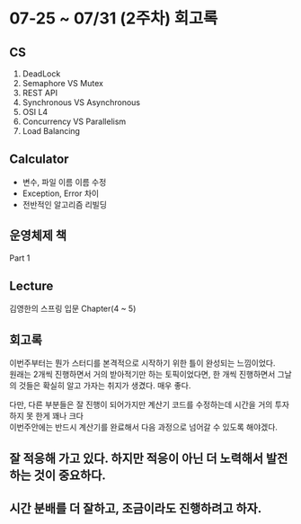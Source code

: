 # 07-25 ~ 07/31 (2주차) 회고록
## CS
1. DeadLock
2. Semaphore VS Mutex
3. REST API
4. Synchronous VS Asynchronous
5. OSI L4
6. Concurrency VS Parallelism
7. Load Balancing

## Calculator
* 변수, 파일 이름 이름 수정
* Exception, Error 차이
* 전반적인 알고리즘 리빌딩

## 운영체제 책
Part 1

## Lecture
김영한의 스프링 입문 Chapter(4 ~ 5)

## 회고록
이번주부터는 뭔가 스터디를 본격적으로 시작하기 위한 틀이 완성되는 느낌이었다. <br/>
원래는 2개씩 진행하면서 거의 받아적기만 하는 토픽이었다면, 한 개씩 진행하면서 그날의 것들은 확실히 알고 가자는 취지가 생겼다. 매우 좋다. <br/>

다만, 다른 부분들은 잘 진행이 되어가지만 계산기 코드를 수정하는데 시간을 거의 투자하지 못 한게 꽤나 크다 <br/>
이번주안에는 반드시 계산기를 완료해서 다음 과정으로 넘어갈 수 있도록 해야겠다.

## 잘 적응해 가고 있다. 하지만 적응이 아닌 더 노력해서 발전하는 것이 중요하다.
## 시간 분배를 더 잘하고, 조금이라도 진행하려고 하자.